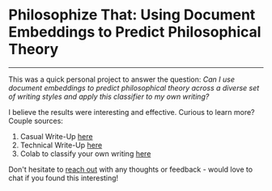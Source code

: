 # Philosophize That: Using Document Embeddings to Predict Philosophical Theory   
---   
This was a quick personal project to answer the question: *Can I use document embeddings to predict philosophical theory across a diverse set of writing styles and apply this classifier to my own writing?*

I believe the results were interesting and effective. Curious to learn more? Couple sources:
1. Casual Write-Up [here](https://lucasdino.notion.site/Philosophize-That-147c748e5e4a8054b857eee9e47bf62d?pvs=4)
2. Technical Write-Up [here](https://lucasdino.github.io/assets/files/philosophize_that.pdf)
3. Colab to classify your own writing [here](https://tinyurl.com/philosophizethat)

Don't hesitate to [reach out](https://lucasdino.github.io/pages/contact.html) with any thoughts or feedback - would love to chat if you found this interesting!